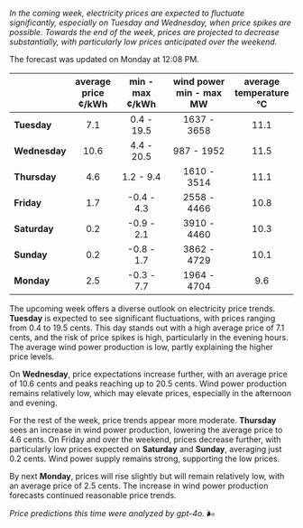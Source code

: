 *In the coming week, electricity prices are expected to fluctuate significantly, especially on Tuesday and Wednesday, when price spikes are possible. Towards the end of the week, prices are projected to decrease substantially, with particularly low prices anticipated over the weekend.*

The forecast was updated on Monday at 12:08 PM.

|            | average<br>price<br>¢/kWh | min - max<br>¢/kWh | wind power<br>min - max<br>MW | average<br>temperature<br>°C |
|:-------------|:----------------:|:----------------:|:-------------:|:-------------:|
| **Tuesday**  |      7.1      |   0.4 - 19.5   |  1637 - 3658  |      11.1     |
| **Wednesday** |      10.6     |   4.4 - 20.5   |   987 - 1952  |      11.5     |
| **Thursday**  |      4.6      |   1.2 - 9.4    |  1610 - 3514  |      11.1     |
| **Friday**|      1.7      |  -0.4 - 4.3    |  2558 - 4466  |      10.8     |
| **Saturday** |      0.2      |  -0.9 - 2.1    |  3910 - 4460  |      10.3     |
| **Sunday**|      0.2      |  -0.8 - 1.7    |  3862 - 4729  |      10.1     |
| **Monday**|      2.5      |  -0.3 - 7.7    |  1964 - 4704  |      9.6      |

The upcoming week offers a diverse outlook on electricity price trends. **Tuesday** is expected to see significant fluctuations, with prices ranging from 0.4 to 19.5 cents. This day stands out with a high average price of 7.1 cents, and the risk of price spikes is high, particularly in the evening hours. The average wind power production is low, partly explaining the higher price levels.

On **Wednesday**, price expectations increase further, with an average price of 10.6 cents and peaks reaching up to 20.5 cents. Wind power production remains relatively low, which may elevate prices, especially in the afternoon and evening.

For the rest of the week, price trends appear more moderate. **Thursday** sees an increase in wind power production, lowering the average price to 4.6 cents. On Friday and over the weekend, prices decrease further, with particularly low prices expected on **Saturday** and **Sunday**, averaging just 0.2 cents. Wind power supply remains strong, supporting the low prices.

By next **Monday**, prices will rise slightly but will remain relatively low, with an average price of 2.5 cents. The increase in wind power production forecasts continued reasonable price trends.

*Price predictions this time were analyzed by gpt-4o.* 🌬️
